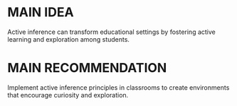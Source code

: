 # MAIN IDEA
Active inference can transform educational settings by fostering active learning and exploration among students.

# MAIN RECOMMENDATION
Implement active inference principles in classrooms to create environments that encourage curiosity and exploration.
